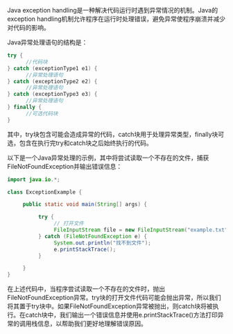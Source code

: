 

Java exception handling是一种解决代码运行时遇到异常情况的机制。Java的exception handling机制允许程序在运行时处理错误，避免异常使程序崩溃并减少对代码的影响。

Java异常处理语句的结构是：

```java
try {
      //代码块
} catch (exceptionType1 e1) {
      //异常处理语句
} catch (exceptionType2 e2) {
      //异常处理语句
} catch (exceptionType3 e3) {
      //异常处理语句
} finally {
      //可选代码块
}
```

其中，try块包含可能会造成异常的代码，catch块用于处理异常类型，finally块可选，包含在执行完try和catch块之后始终执行的代码。

以下是一个Java异常处理的示例，其中将尝试读取一个不存在的文件，捕获FileNotFoundException并输出错误信息：

```java
import java.io.*;

class ExceptionExample {

     public static void main(String[] args) {

          try {
               // 打开文件
               FileInputStream file = new FileInputStream("example.txt");
          } catch (FileNotFoundException e) {
               System.out.println("找不到文件");
               e.printStackTrace();
          } 

     }
}
```

在上述代码中，当程序尝试读取一个不存在的文件时，抛出FileNotFoundException异常。try块的打开文件代码可能会抛出异常，所以我们将其置于try块中。如果FileNotFoundException异常被抛出，则catch块将被执行。在catch块中，我们输出一个错误信息并使用e.printStackTrace()方法打印异常的调用栈信息，以帮助我们更好地理解错误原因。